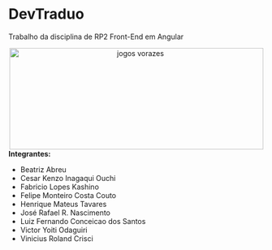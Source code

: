 # DevTraduo
Trabalho da disciplina de RP2
Front-End em Angular

<div align="center">
 <img alt="jogos vorazes" height="200" width="500" src="https://meumundoinvisivel.files.wordpress.com/2012/04/tumblr_luq0zetzak1r3rotoo1_500.gif">
</div>
<b> Integrantes: </b>

<ul>

<li> Beatriz Abreu </li>
<li> Cesar Kenzo Inagaqui Ouchi</li>
<li> Fabricio Lopes Kashino</li>
<li> Felipe Monteiro Costa Couto</li>
<li> Henrique Mateus Tavares</li>
<li> José Rafael R. Nascimento</li>
<li> Luiz Fernando Conceicao dos Santos</li>
<li> Victor Yoiti Odaguiri</li>
<li> Vinicius Roland Crisci</li>

</ul>
